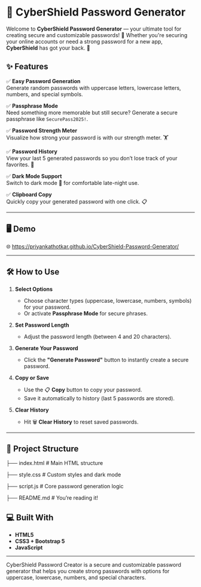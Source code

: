 # 🔐 CyberShield Password Generator

Welcome to **CyberShield Password Generator** — your ultimate tool for creating secure and customizable passwords! 🚀 Whether you're securing your online accounts or need a strong password for a new app, **CyberShield** has got your back. 💪




## ✨ Features

✅ **Easy Password Generation**  
Generate random passwords with uppercase letters, lowercase letters, numbers, and special symbols.

✅ **Passphrase Mode**  
Need something more memorable but still secure? Generate a secure passphrase like `SecurePass2025!`.

✅ **Password Strength Meter**  
Visualize how strong your password is with our strength meter. 🏋️

✅ **Password History**  
View your last 5 generated passwords so you don’t lose track of your favorites. 📜

✅ **Dark Mode Support**  
Switch to dark mode 🌙 for comfortable late-night use.

✅ **Clipboard Copy**  
Quickly copy your generated password with one click. 📋

---

## 🖥️ Demo

🌐 https://priyankathotkar.github.io/CyberShield-Password-Generator/ <!-- Optional: add your deployed link here -->

---

## 🛠️ How to Use

1. **Select Options**  
   - Choose character types (uppercase, lowercase, numbers, symbols) for your password.  
   - Or activate **Passphrase Mode** for secure phrases.

2. **Set Password Length**  
   - Adjust the password length (between 4 and 20 characters).  

3. **Generate Your Password**  
   - Click the **"Generate Password"** button to instantly create a secure password.  

4. **Copy or Save**  
   - Use the 📋 **Copy** button to copy your password.  
   - Save it automatically to history (last 5 passwords are stored).

5. **Clear History**  
   - Hit 🗑️ **Clear History** to reset saved passwords.

---

## 📂 Project Structure
├── index.html # Main HTML structure

├── style.css # Custom styles and dark mode

├── script.js # Core password generation logic

├── README.md # You’re reading it!



## 💻 Built With
- **HTML5**  
- **CSS3 + Bootstrap 5**  
- **JavaScript**

---

CyberShield Password Creator is a secure and customizable password generator that helps you create strong passwords with options for uppercase, lowercase, numbers, and special characters.

